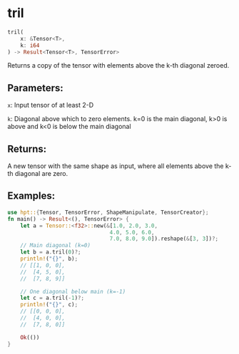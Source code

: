 # tril
```rust
tril(
    x: &Tensor<T>,
    k: i64
) -> Result<Tensor<T>, TensorError>
```
Returns a copy of the tensor with elements above the k-th diagonal zeroed.

## Parameters:
`x`: Input tensor of at least 2-D

`k`: Diagonal above which to zero elements. k=0 is the main diagonal, k>0 is above and k<0 is below the main diagonal

## Returns:
A new tensor with the same shape as input, where all elements above the k-th diagonal are zero.

## Examples:
```rust
use hpt::{Tensor, TensorError, ShapeManipulate, TensorCreator};
fn main() -> Result<(), TensorError> {
    let a = Tensor::<f32>::new(&[1.0, 2.0, 3.0, 
                                4.0, 5.0, 6.0,
                                7.0, 8.0, 9.0]).reshape(&[3, 3])?;
    // Main diagonal (k=0)
    let b = a.tril(0)?;
    println!("{}", b);
    // [[1, 0, 0],
    //  [4, 5, 0],
    //  [7, 8, 9]]

    // One diagonal below main (k=-1)
    let c = a.tril(-1)?;
    println!("{}", c);
    // [[0, 0, 0],
    //  [4, 0, 0],
    //  [7, 8, 0]]

    Ok(())
}
```